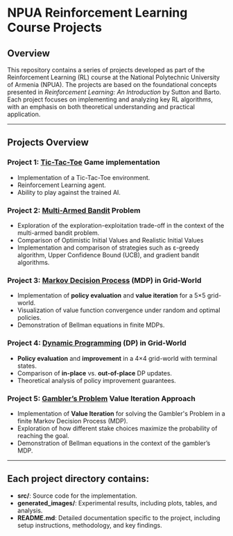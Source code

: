 # NPUA Reinforcement Learning Course Projects

## Overview
This repository contains a series of projects developed as part of the Reinforcement Learning (RL) course at the National Polytechnic University of Armenia (NPUA). The projects are based on the foundational concepts presented in *Reinforcement Learning: An Introduction* by Sutton and Barto. Each project focuses on implementing and analyzing key RL algorithms, with an emphasis on both theoretical understanding and practical application.

---

## Projects Overview
### Project 1: [Tic-Tac-Toe](https://github.com/RuzGhandilian/Reinforcement_Learning_NPUA/tree/master/tic-tac-toe) Game implementation
- Implementation of a Tic-Tac-Toe environment.
- Reinforcement Learning agent.
- Ability to play against the trained AI.
  
### Project 2: [Multi-Armed Bandit](https://github.com/RuzGhandilian/Reinforcement_Learning_NPUA/tree/master/ten-armed-bandit) Problem
- Exploration of the exploration-exploitation trade-off in the context of the multi-armed bandit problem.
- Comparison of Optimistic Initial Values and Realistic Initial Values
- Implementation and comparison of strategies such as ε-greedy algorithm, Upper Confidence Bound (UCB), and gradient bandit algorithms.

###  Project 3: [Markov Decision Process](https://github.com/RuzGhandilian/Reinforcement_Learning_NPUA/tree/master/gridworld-mdp) (MDP) in Grid-World
- Implementation of **policy evaluation** and **value iteration** for a 5×5 grid-world.  
- Visualization of value function convergence under random and optimal policies.  
- Demonstration of Bellman equations in finite MDPs.  

###  Project 4: [Dynamic Programming](https://github.com/RuzGhandilian/Reinforcement_Learning_NPUA/tree/master/gridworld-dp) (DP) in Grid-World  
- **Policy evaluation** and **improvement** in a 4×4 grid-world with terminal states.  
- Comparison of **in-place** vs. **out-of-place** DP updates.  
- Theoretical analysis of policy improvement guarantees.  


### Project 5: [Gambler’s Problem](https://github.com/RuzGhandilian/Reinforcement_Learning_NPUA/tree/master/gamblers-problem) Value Iteration Approach
- Implementation of **Value Iteration** for solving the Gambler's Problem in a finite Markov Decision Process (MDP).
- Exploration of how different stake choices maximize the probability of reaching the goal.
- Demonstration of Bellman equations in the context of the gambler’s MDP.



---

## Each project directory contains:
- **src/**: Source code for the implementation.
- **generated_images/**: Experimental results, including plots, tables, and analysis.
- **README.md**: Detailed documentation specific to the project, including setup instructions, methodology, and key findings.
